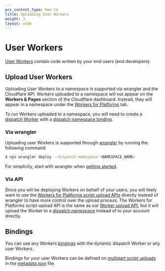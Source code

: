 ```yaml
---
pcx_content_type: how-to
title: Uploading User Workers
weight: 3
layout: wide
---
```


# User Workers

[User Workers](/cloudflare-for-platforms/workers-for-platforms/reference/how-workers-for-platforms-works/#user-workers) contain code written by your end users (end developers). 

## Upload User Workers

Uploading User Workers to a namespace is supported via wrangler and the Cloudflare API. Workers uploaded to a namespace will not appear on the **Workers & Pages** section of the Cloudflare dashboard. Instead, they will appear in a namespace under the [Workers for Platforms](https://dash.cloudflare.com/?to=/:account/workers-for-platforms) tab. 

To run Workers uploaded to a namespace, you will need to create a [dispatch Worker](/cloudflare-for-platforms/workers-for-platforms/reference/how-workers-for-platforms-works/#dynamic-dispatch-worker)
with a [dispatch namespace binding](/workers/wrangler/configuration/#dispatch-namespace-bindings-workers-for-platforms). 


### Via wrangler

Uploading user Workers is supported through [wrangler](/workers/wrangler/) by running the following command:

```sh
$ npx wrangler deploy --dispatch-namespace <NAMESPACE_NAME>
```
For simplicity, start with wrangler when [getting started](/cloudflare-for-platforms/workers-for-platforms/get-started/configuration/).

### Via API

Since you will be deploying Workers on behalf of your users, you will likely want to use the [Workers for Platforms script upload APIs](/api/operations/namespace-worker-put-script-content) directly instead of wrangler to have more control over the upload process. The Workers for Platforms script upload API is the same as our [Worker upload API](/api/operations/worker-script-upload-worker-module), but it will upload the Worker to a [dispatch namespace](/cloudflare-for-platforms/workers-for-platforms/reference/how-workers-for-platforms-works/#dispatch-namespace) instead of to your account directly. 

## Bindings

You can use any Workers [bindings](/workers/configuration/bindings) with the dynamic dispatch Worker or any user Workers. 

Bindings for your user Workers can be defined on [multipart script uploads](/api/operations/namespace-worker-put-script-content) in the [metadata.json](/cloudflare-for-platforms/workers-for-platforms/reference/metadata/) file.
